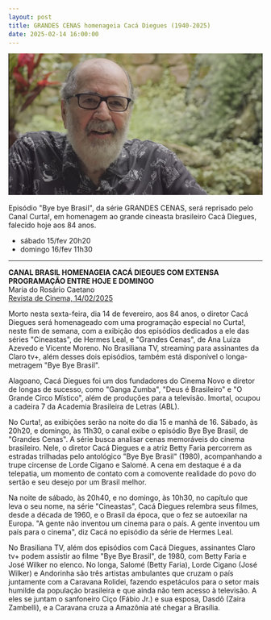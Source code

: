 ```yaml
---
layout: post
title: GRANDES CENAS homenageia Cacá Diegues (1940-2025)
date: 2025-02-14 16:00:00
---
```

![](/uploads/caca-diegues.jpg)

Episódio "Bye bye Brasil", da série GRANDES CENAS, será reprisado pelo Canal Curta!, em homenagem ao grande cineasta brasileiro Cacá Diegues, falecido hoje aos 84 anos.

* sábado 15/fev 20h20
* domingo 16/fev 11h30

- - -

**CANAL BRASIL HOMENAGEIA CACÁ DIEGUES COM EXTENSA PROGRAMAÇÃO ENTRE HOJE E DOMINGO**\
Maria do Rosário Caetano\
[Revista de Cinema, 14/02/2025](https://revistadecinema.com.br/2025/02/curta-homenageia-caca-diegues-com-exibicao-de-episodios-das-series-cineastas-e-grandes-cenas/)

[](https://revistadecinema.com.br/2025/02/curta-homenageia-caca-diegues-com-exibicao-de-episodios-das-series-cineastas-e-grandes-cenas/)Morto nesta sexta-feira, dia 14 de fevereiro, aos 84 anos, o diretor Cacá Diegues será homenageado com uma programação especial no Curta!, neste fim de semana, com a exibição dos episódios dedicados a ele das séries "Cineastas", de Hermes Leal, e "Grandes Cenas", de Ana Luiza Azevedo e Vicente Moreno. No Brasiliana TV, streaming para assinantes da Claro tv+, além desses dois episódios, também está disponível o longa-metragem "Bye Bye Brasil".

Alagoano, Cacá Diegues foi um dos fundadores do Cinema Novo e diretor de longas de sucesso, como "Ganga Zumba", "Deus é Brasileiro" e "O Grande Circo Místico", além de produções para a televisão. Imortal, ocupou a cadeira 7 da Academia Brasileira de Letras (ABL).

No Curta!, as exibições serão na noite do dia 15 e manhã de 16. Sábado, às 20h20, e domingo, às 11h30, o canal exibe o episódio Bye Bye Brasil, de "Grandes Cenas". A série busca analisar cenas memoráveis do cinema brasileiro. Nele, o diretor Cacá Diegues e a atriz Betty Faria percorrem as estradas trilhadas pelo antológico "Bye Bye Brasil" (1980), acompanhando a trupe circense de Lorde Cigano e Salomé. A cena em destaque é a da telepatia, um momento de contato com a comovente realidade do povo do sertão e seu desejo por um Brasil melhor.

Na noite de sábado, às 20h40, e no domingo, às 10h30, no capítulo que leva o seu nome, na série "Cineastas", Cacá Diegues relembra seus filmes, desde a década de 1960, e o Brasil da época, que o fez se autoexilar na Europa. "A gente não inventou um cinema para o país. A gente inventou um país para o cinema", diz Cacá no episódio da série de Hermes Leal.

No Brasiliana TV, além dos episódios com Cacá Diegues, assinantes Claro tv+ podem assistir ao filme "Bye Bye Brasil", de 1980, com Betty Faria e José Wilker no elenco. No longa, Salomé (Betty Faria), Lorde Cigano (José Wilker) e Andorinha são três artistas ambulantes que cruzam o país juntamente com a Caravana Rolidei, fazendo espetáculos para o setor mais humilde da população brasileira e que ainda não tem acesso à televisão. A eles se juntam o sanfoneiro Ciço (Fábio Jr.) e sua esposa, Dasdô (Zaira Zambelli), e a Caravana cruza a Amazônia até chegar a Brasília.
